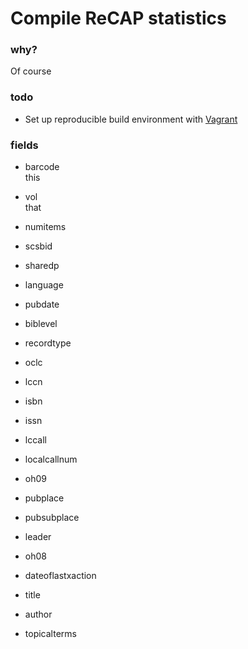 
# Compile ReCAP statistics

### why?

Of course



### todo
  - Set up reproducible build environment with [Vagrant](https://www.vagrantup.com/)


### fields
  - barcode\
    this

  - vol\
    that

  - numitems
  - scsbid
  - sharedp
  - language
  - pubdate
  - biblevel
  - recordtype
  - oclc
  - lccn
  - isbn
  - issn
  - lccall
  - localcallnum
  - oh09
  - pubplace
  - pubsubplace
  - leader
  - oh08
  - dateoflastxaction
  - title
  - author
  - topicalterms
